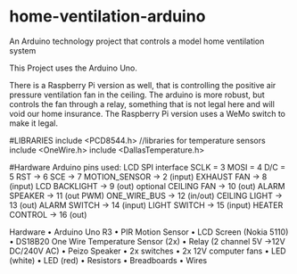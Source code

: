 # home-ventilation-arduino
An Arduino technology project that 
controls a model home ventilation system

This Project uses the Arduino Uno.

There is a Raspberry Pi version as well, 
that is controlling the positive air pressure ventilation fan
in the ceiling. The arduino is more robust, but controls the fan
through a relay, something that is not legal here and will void our 
home insurance. The Raspberry Pi version uses a WeMo switch to make it legal.

#LIBRARIES 
include <PCD8544.h>
//libraries for temperature sensors 
include <OneWire.h>
include <DallasTemperature.h>

#Hardware
Arduino pins used:
LCD SPI interface
  SCLK = 3
  MOSI = 4 
  D/C = 5 
  RST -> 6 
  SCE -> 7
MOTION_SENSOR -> 2 (input)
EXHAUST FAN  -> 8 (input)
LCD BACKLIGHT  -> 9 (out) optional
CEILING FAN  -> 10 (out)
ALARM SPEAKER -> 11 (out PWM)
ONE_WIRE_BUS -> 12 (in/out)
CEILING LIGHT -> 13 (out)
ALARM SWITCH -> 14 (input) 
LIGHT SWITCH -> 15 (input) 
HEATER CONTROL -> 16 (out)
       
Hardware
•	Arduino Uno R3
•	PIR Motion Sensor
•	LCD Screen (Nokia 5110) 
•	DS18B20 One Wire Temperature Sensor (2x)
•	Relay (2 channel 5V ->12V DC/240V AC)
•	Peizo Speaker 
•	2x switches 
•	2x 12V computer fans 
•	LED (white)
•	LED (red)
•	Resistors 
•	Breadboards 
•	Wires
